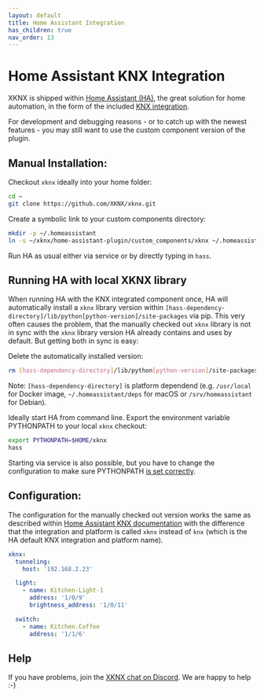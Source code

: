 ```yaml
---
layout: default
title: Home Assistant Integration
has_children: true
nav_order: 13
---
```



Home Assistant KNX Integration
========================

XKNX is shipped within [Home Assistant (HA)](https://www.home-assistant.io/), the great solution for home automation, in the form of the included [KNX integration](https://www.home-assistant.io/integrations/knx/).

For development and debugging reasons - or to catch up with the newest features - you may still want to use the custom component version of the plugin.


Manual Installation:
--------------------

Checkout `xknx` ideally into your home folder:

```bash
cd ~
git clone https://github.com/XKNX/xknx.git
```

Create a symbolic link to your custom components directory:

```bash
mkdir -p ~/.homeassistant
ln -s ~/xknx/home-assistant-plugin/custom_components/xknx ~/.homeassistant/custom_components
```

Run HA as usual either via service or by directly typing in `hass`.

Running HA with local XKNX library
------------------------------------

When running HA with the KNX integrated component once, HA will automatically install a `xknx` library version within `[hass-dependency-directory]/lib/python[python-version]/site-packages` via pip. This very often causes the problem, that the manually checked out `xknx` library is not in sync with the `xknx` library version HA already contains and uses by default. But getting both in sync is easy:

Delete the automatically installed version:

```bash
rm [hass-dependency-directory]/lib/python[python-version]/site-packages/xknx*
```

Note: `[hass-dependency-directory]` is platform dependend (e.g. `/usr/local` for Docker image, `~/.homeassistant/deps` for macOS or `/srv/homeassistant` for Debian).

Ideally start HA from command line. Export the environment variable PYTHONPATH to your local `xknx` checkout:

```bash
export PYTHONPATH=$HOME/xknx
hass
```

Starting via service is also possible, but you have to change the configuration to make sure PYTHONPATH [is set correctly](https://stackoverflow.com/questions/45374910/how-to-pass-environment-variables-to-a-service-started-by-systemd).


Configuration:
--------------

The configuration for the manually checked out version works the same as described within [Home Assistant KNX documentation](https://www.home-assistant.io/integrations/knx/) with the difference that the integration and platform is called `xknx` instead of `knx` (which is the HA default KNX integration and platform name).

```yaml
xknx:
  tunneling:
    host: '192.168.2.23'

  light:
    - name: Kitchen-Light-1
      address: '1/0/9'
      brightness_address: '1/0/11'

  switch:
    - name: Kitchen.Coffee
      address: '1/1/6'
```


Help
----

If you have problems, join the [XKNX chat on Discord](https://discord.gg/EuAQDXU). We are happy to help :-)

